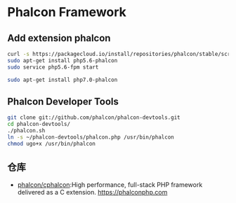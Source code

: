 # Phalcon Framework

## Add extension phalcon

```sh
curl -s https://packagecloud.io/install/repositories/phalcon/stable/script.deb.sh | sudo bash
sudo apt-get install php5.6-phalcon
sudo service php5.6-fpm start

sudo apt-get install php7.0-phalcon
```

## Phalcon Developer Tools

```sh
git clone git://github.com/phalcon/phalcon-devtools.git
cd phalcon-devtools/
./phalcon.sh
ln -s ~/phalcon-devtools/phalcon.php /usr/bin/phalcon
chmod ugo+x /usr/bin/phalcon
```

## 仓库

- [phalcon/cphalcon](https://github.com/phalcon/cphalcon):High performance, full-stack PHP framework delivered as a C extension. <https://phalconphp.com>
